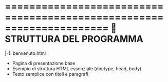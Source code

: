 =====================================================================
                     📂 STRUTTURA DEL PROGRAMMA
=====================================================================                                                         
|-1. benvenuto.html
  - Pagina di presentazione base                     
  - Esempio di struttura HTML essenziale (doctype, head, body)                    
  - Testo semplice con titoli e paragrafi
                                                                                             
